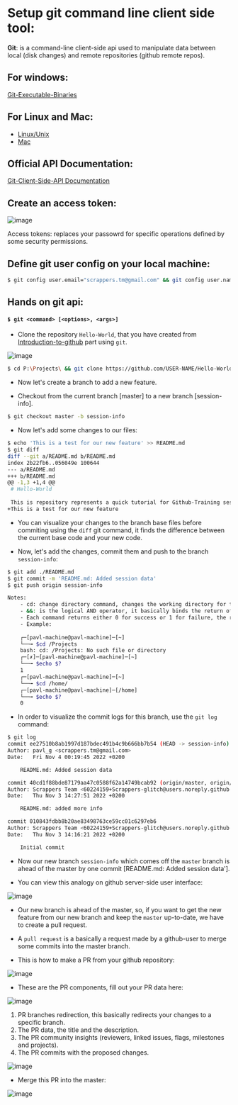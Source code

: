 # Setup git command line client side tool:

**Git**: is a command-line client-side api used to manipulate data between local (disk changes) and remote repositories (github remote repos).

## For windows: 

[Git-Executable-Binaries](https://git-scm.com/download/win)

## For Linux and Mac: 

- [Linux/Unix](https://git-scm.com/download/linux)
- [Mac](https://git-scm.com/download/mac)

## Official API Documentation:

[Git-Client-Side-API Documentation](https://git-scm.com/docs)

## Create an access token:

![image](https://user-images.githubusercontent.com/60224159/199989374-36693731-959a-473d-8c5d-3ffb589d041d.png)

Access tokens: replaces your passowrd for specific operations defined by some security permissions.

## Define git user config on your local machine:

```bash
$ git config user.email="scrappers.tm@gmail.com" && git config user.name="pavl_g"
```

## Hands on git api:

#### `$ git <command> [<options>, <args>]`

- Clone the repository `Hello-World`, that you have created from [Introduction-to-github]() part using `git`.

![image](https://user-images.githubusercontent.com/60224159/199841859-7b9b930a-9c72-4e23-bed5-9ea03c497de4.png)

```bash
$ cd P:\Projects\ && git clone https://github.com/USER-NAME/Hello-World.git
```
- Now let's create a branch to add a new feature.

- Checkout from the current branch [master] to a new branch [session-info].

```bash
$ git checkout master -b session-info
```

- Now let's add some changes to our files:

```bash
$ echo 'This is a test for our new feature' >> README.md
$ git diff
diff --git a/README.md b/README.md
index 2b22fb6..056049e 100644
--- a/README.md
+++ b/README.md
@@ -1,3 +1,4 @@
 # Hello-World
 
 This is repository represents a quick tutorial for Github-Training sessions.
+This is a test for our new feature
```

- You can visualize your changes to the branch base files before commiting using the `diff` git command, it finds the difference between the current base code and your new code.

- Now, let's add the changes, commit them and push to the branch `session-info`: 
```bash
$ git add ./README.md
$ git commit -m 'README.md: Added session data'
$ git push origin session-info
```

```bash
Notes:
    - cd: change directory command, changes the working directory for the current terminal process.
    - &&: is the logical AND operator, it basically binds the return of both commands [the cd] and [the git].
    - Each command returns either 0 for success or 1 for failure, the return value is usually recorded in $? variable.
    - Example: 
 
    ┌─[pavl-machine@pavl-machine]─[~]
    └──╼ $cd /Projects
    bash: cd: /Projects: No such file or directory
    ┌─[✗]─[pavl-machine@pavl-machine]─[~]
    └──╼ $echo $?
    1
    ┌─[pavl-machine@pavl-machine]─[~]
    └──╼ $cd /home/
    ┌─[pavl-machine@pavl-machine]─[/home]
    └──╼ $echo $?
    0

```

- In order to visualize the commit logs for this branch, use the `git log` command: 
```bash
$ git log
commit ee27510b8ab1997d187bdec491b4c9b666bb7b54 (HEAD -> session-info)
Author: pavl_g <scrappers.tm@gmail.com>
Date:   Fri Nov 4 00:19:45 2022 +0200

    README.md: Added session data

commit 40cd1f88bde87179aa47c0588f62a14749bcab92 (origin/master, origin/HEAD, master)
Author: Scrappers Team <60224159+Scrappers-glitch@users.noreply.github.com>
Date:   Thu Nov 3 14:27:51 2022 +0200

    README.md: added more info

commit 010843fdbb8b20ae83498763ce59cc01c6297eb6
Author: Scrappers Team <60224159+Scrappers-glitch@users.noreply.github.com>
Date:   Thu Nov 3 14:16:21 2022 +0200

    Initial commit
```

- Now our new branch `session-info` which comes off the `master` branch is ahead of the master by one commit [README.md: Added session data'].

- You can view this analogy on github server-side user interface:

![image](https://user-images.githubusercontent.com/60224159/199846078-b3d03586-5289-49db-8076-ce5d07dbb4b9.png)

- Our new branch is ahead of the master, so, if you want to get the new feature from our new branch and keep the `master` up-to-date, we have to create a pull request.

- A `pull request` is a basically a request made by a github-user to merge some commits into the master branch.

- This is how to make a PR from your github repository: 

![image](https://user-images.githubusercontent.com/60224159/199846155-b5199d02-a9df-42db-b71c-3f2c2c9ad193.png)

- These are the PR components, fill out your PR data here: 

![image](https://user-images.githubusercontent.com/60224159/199846386-23b152b0-2faa-44f9-a660-5a812ac2aace.png)

1) PR branches redirection, this basically redirects your changes to a specific branch.
2) The PR data, the title and the description.
3) The PR community insights (reviewers, linked issues, flags, milestones and projects).
4) The PR commits with the proposed changes.

![image](https://user-images.githubusercontent.com/60224159/199846953-478fbeef-2971-4ea1-9c47-c9c473e1adb1.png)

- Merge this PR into the master: 

![image](https://user-images.githubusercontent.com/60224159/199855330-63234d9e-5b76-40c8-8737-a495044a570a.png)


